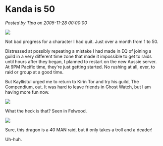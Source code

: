 # Kanda is 50

*Posted by Tipa on 2005-11-28 00:00:00*

![](../images/login.jpg)

Not bad progress for a character I had quit. Just over a month from 1 to 50.

Distressed at possibly repeating a mistake I had made in EQ of joining a guild in a very different time zone that made it impossible to get to raids until hours after they began, I planned to restart on the new Aussie server. At 9PM Pacific time, they're just getting started. No rushing at all, ever, to raid or group at a good time.

But Kayllistul urged me to return to Kirin Tor and try his guild, The Compendium, out. It was hard to leave friends in Ghost Watch, but I am having more fun now.

![](../images/felwood.jpg)

What the heck is that? Seen in Felwood.

![](../images/azshara.jpg)

Sure, this dragon is a 40 MAN raid, but it only takes a troll and a deader!

Uh-huh.
